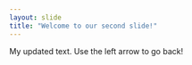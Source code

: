 ```yaml
---
layout: slide
title: "Welcome to our second slide!"
---
```

My updated text.
Use the left arrow to go back!

